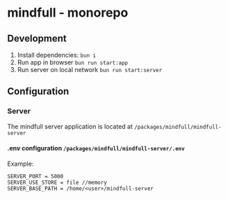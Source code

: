 # mindfull - monorepo

## Development

1. Install dependencies: `bun i`
2. Run app in browser `bun run start:app`
3. Run server on local network `bun run start:server`

## Configuration

### Server

The mindfull server application is located at `/packages/mindfull/mindfull-server`

#### .env configuration `/packages/mindfull/mindfull-server/.env`

Example:

```
SERVER_PORT = 5000
SERVER_USE_STORE = file //memory
SERVER_BASE_PATH = /home/<user>/mindfull-server
```
